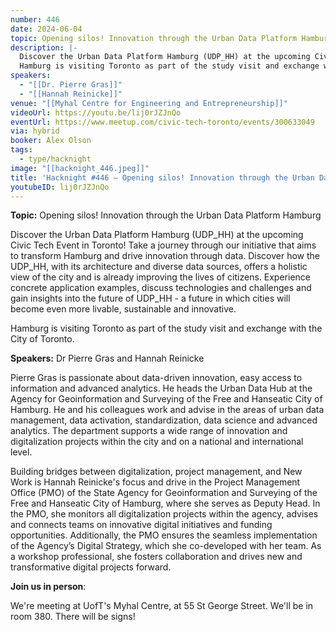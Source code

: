 ```yaml
---
number: 446
date: 2024-06-04
topic: Opening silos! Innovation through the Urban Data Platform Hamburg
description: |-
  Discover the Urban Data Platform Hamburg (UDP_HH) at the upcoming Civic Tech Event in Toronto! Take a journey through our initiative that aims to transform Hamburg and drive innovation through data. Discover how the UDP_HH, with its architecture and diverse data sources, offers a holistic view of the city and is already improving the lives of citizens. Experience concrete application examples, discuss technologies and challenges and gain insights into the future of UDP_HH - a future in which cities will become even more livable, sustainable and innovative.
  Hamburg is visiting Toronto as part of the study visit and exchange with the City of Toronto.
speakers:
  - "[[Dr. Pierre Gras]]"
  - "[[Hannah Reinicke]]"
venue: "[[Myhal Centre for Engineering and Entrepreneurship]]"
videoUrl: https://youtu.be/lij0rJZJnQo
eventUrl: https://www.meetup.com/civic-tech-toronto/events/300633049
via: hybrid
booker: Alex Olson
tags:
  - type/hacknight
image: "[[hacknight_446.jpeg]]"
title: 'Hacknight #446 – Opening silos! Innovation through the Urban Data Platform Hamburg'
youtubeID: lij0rJZJnQo
---
```

**Topic:** Opening silos! Innovation through the Urban Data Platform Hamburg

Discover the Urban Data Platform Hamburg (UDP_HH) at the upcoming Civic Tech Event in Toronto! Take a journey through our initiative that aims to transform Hamburg and drive innovation through data. Discover how the UDP_HH, with its architecture and diverse data sources, offers a holistic view of the city and is already improving the lives of citizens. Experience concrete application examples, discuss technologies and challenges and gain insights into the future of UDP_HH - a future in which cities will become even more livable, sustainable and innovative.

Hamburg is visiting Toronto as part of the study visit and exchange with the City of Toronto.

**Speakers:** Dr Pierre Gras and Hannah Reinicke

Pierre Gras is passionate about data-driven innovation, easy access to information and advanced analytics. He heads the Urban Data Hub at the Agency for Geoinformation and Surveying of the Free and Hanseatic City of Hamburg. He and his colleagues work and advise in the areas of urban data management, data activation, standardization, data science and advanced analytics. The department supports a wide range of innovation and digitalization projects within the city and on a national and international level.

Building bridges between digitalization, project management, and New Work is Hannah Reinicke's focus and drive in the Project Management Office (PMO) of the State Agency for Geoinformation and Surveying of the Free and Hanseatic City of Hamburg, where she serves as Deputy Head. In the PMO, she monitors all digitalization projects within the agency, advises and connects teams on innovative digital initiatives and funding opportunities. Additionally, the PMO ensures the seamless implementation of the Agency’s Digital Strategy, which she co-developed with her team. As a workshop professional, she fosters collaboration and drives new and transformative digital projects forward.

**Join us in person**:

We're meeting at UofT's Myhal Centre, at 55 St George Street. We'll be in room 380. There will be signs!
